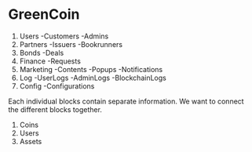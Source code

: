 # GreenCoin

1. Users
    -Customers
    -Admins
2. Partners
    -Issuers
    -Bookrunners
3. Bonds
    -Deals
4. Finance
    -Requests
5. Marketing
    -Contents
    -Popups
    -Notifications
6. Log 
    -UserLogs
    -AdminLogs
    -BlockchainLogs
7. Config
    -Configurations
    


Each individual blocks contain separate information. We want to connect the different blocks together. 
1. Coins
2. Users
3. Assets




